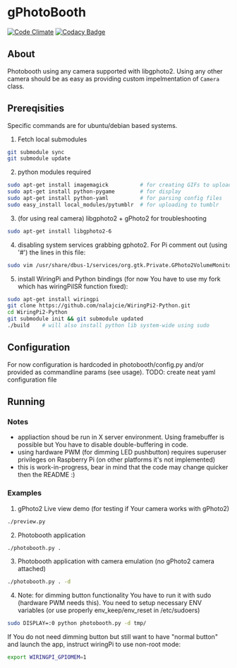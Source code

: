 # gPhotoBooth
[![Code Climate](https://codeclimate.com/github/nalajcie/gPhotoBooth/badges/gpa.svg)](https://codeclimate.com/github/nalajcie/gPhotoBooth)
[![Codacy Badge](https://api.codacy.com/project/badge/grade/9daa6d6c79d74de3b6708c928bc3c723)](https://www.codacy.com/app/nalajcie/gPhotoBooth)
## About
Photobooth using any camera supported with libgphoto2. Using any other camera should be as easy as providing custom impelmentation of `Camera` class.

## Prereqisities
Specific commands are for ubuntu/debian based systems.

1. Fetch local submodules
  ```bash
  git submodule sync
  git submodule update
  ```

2. python modules required
  ```bash
  sudo apt-get install imagemagick          # for creating GIFs to upload
  sudo apt-get install python-pygame        # for display
  sudo apt-get install python-yaml          # for parsing config files
  sudo easy_install local_modules/pytumblr  # for uploading to tumblr
  ```

3. (for using real camera) libgphoto2 + gPhoto2 for troubleshooting
  ```bash
  sudo apt-get install libgphoto2-6
  ```

4. disabling system services grabbing gphoto2. For Pi comment out (using '#') the lines in this file:
  ``` bash
  sudo vim /usr/share/dbus-1/services/org.gtk.Private.GPhoto2VolumeMonitor.service
  ```

5. install WiringPi and Python bindings (for now You have to use my fork which has wiringPiISR function fixed):
  ```bash
  sudo apt-get install wiringpi
  git clone https://github.com/nalajcie/WiringPi2-Python.git
  cd WiringPi2-Python
  git submodule init && git submodule updated
  ./build    # will also install python lib system-wide using sudo
  ```

## Configuration
For now configuration is hardcoded in photobooth/config.py and/or provided as commandline params (see usage).
TODO: create neat yaml configuration file

## Running
### Notes
* appliaction shoud be run in X server environment. Using framebuffer is possible but You have to disable double-buffering in code.
* using hardware PWM (for dimming LED pushbutton) requires superuser privileges on Raspberry Pi (on other platforms it's not implemented)
* this is work-in-progress, bear in mind that the code may change quicker then the README :)

### Examples
1. gPhoto2 Live view demo (for testing if Your camera works with gPhoto2)
  ```bash
  ./preview.py
  ```

2. Photobooth application
  ```bash
  ./photobooth.py .
  ```

3. Photobooth application with camera emulation (no gPhoto2 camera attached)
  ```bash
  ./photobooth.py . -d
  ```

4. Note: for dimming button functionality You have to run it with sudo (hardware PWM needs this). You need to
setup necessary ENV variables (or use properly env\_keep/env\_reset in /etc/sudoers)
  ```bash
  sudo DISPLAY=:0 python photobooth.py -d tmp/
  ```
  If You do not need dimming button but still want to have "normal button" and launch the app, instruct
  wiringPi to use non-root mode:
  ```bash
  export WIRINGPI_GPIOMEM=1
  ```
